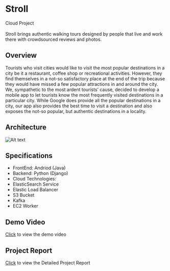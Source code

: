 # Stroll
Cloud Project <br/><br/>
Stroll brings authentic walking tours designed by people that live and work there with crowdsourced reviews and photos.

## Overview
Tourists who visit cities would like to visit the most popular destinations in a city be it a restaurant, coffee shop or recreational activities. However, they find themselves in a not-so satisfactory place at the end of the trip because they would have missed a few popular attractions in and around the city. We, sympathetic to the most ardent tourists’ cause, decided to develop a mobile app to let tourists know the most frequently visited destinations in a particular city. While Google does provide all the popular destinations in a city, our app also provides the best time to visit a destination and also exposes the not-so popular, but authentic destinations in a locality.

## Architecture

![Alt text](https://github.com/gs2671/Stroll/blob/master/Architecture.jpg "Screen-shot")

## Specifications

* FrontEnd: Andriod (Java)
* Backend: Python (Django)
* Cloud Technologies:
 * ElasticSearch Service
 * Elastic Load Balancer
 * S3 Bucket
 * Kafka
 * EC2 Worker

## Demo Video
[Click](https://goo.gl/5vYBuV) to view the demo video 

## Project Report
[Click](https://docs.google.com/a/nyu.edu/document/d/1AvwRhdVH6njQbratEM1vb1lCjLr_ydzxZivXgxgwH0c/edit?usp=sharing) to view the Detailed Project Report
